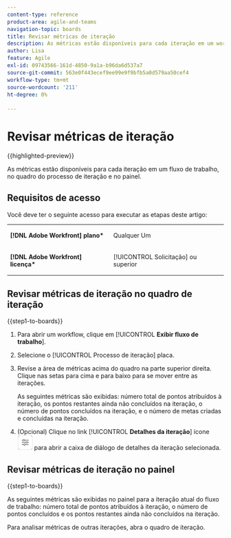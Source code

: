 ```yaml
---
content-type: reference
product-area: agile-and-teams
navigation-topic: boards
title: Revisar métricas de iteração
description: As métricas estão disponíveis para cada iteração em um workflow, no quadro do processo de iteração.
author: Lisa
feature: Agile
exl-id: 09743566-161d-4850-9a1a-b96da6d537a7
source-git-commit: 563e0f443ecef9ee99e9f9bfb5a0d579aa50cef4
workflow-type: tm+mt
source-wordcount: '211'
ht-degree: 0%

---
```


# Revisar métricas de iteração

{{highlighted-preview}}

As métricas estão disponíveis para cada iteração em um fluxo de trabalho, no quadro do processo de iteração e no painel.

## Requisitos de acesso

Você deve ter o seguinte acesso para executar as etapas deste artigo:

<table style="table-layout:auto"> 
 <col> 
 </col> 
 <col> 
 </col> 
 <tbody> 
  <tr> 
   <td role="rowheader"><strong>[!DNL Adobe Workfront] plano*</strong></td> 
   <td> <p>Qualquer Um</p> </td> 
  </tr> 
  <tr> 
   <td role="rowheader"><strong>[!DNL Adobe Workfront] licença*</strong></td> 
   <td> <p>[!UICONTROL Solicitação] ou superior</p> </td> 
  </tr> 
 </tbody> 
</table>

## Revisar métricas de iteração no quadro de iteração

{{step1-to-boards}}

1. Para abrir um workflow, clique em [!UICONTROL **Exibir fluxo de trabalho**].
1. Selecione o [!UICONTROL Processo de iteração] placa.
1. Revise a área de métricas acima do quadro na parte superior direita. Clique nas setas para cima e para baixo para se mover entre as iterações.

   As seguintes métricas são exibidas: número total de pontos atribuídos à iteração, os pontos restantes ainda não concluídos na iteração, o número de pontos concluídos na iteração, <span class="preview">e o número de metas criadas e concluídas na iteração</span>.

1. (Opcional) Clique no link [!UICONTROL **Detalhes da iteração**] ícone ![Detalhes da iteração](assets/iteration-details-button.png) para abrir a caixa de diálogo de detalhes da iteração selecionada.

## Revisar métricas de iteração no painel

{{step1-to-boards}}

As seguintes métricas são exibidas no painel para a iteração atual do fluxo de trabalho: número total de pontos atribuídos à iteração, o número de pontos concluídos e os pontos restantes ainda não concluídos na iteração.

Para analisar métricas de outras iterações, abra o quadro de iteração.
